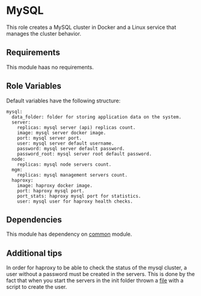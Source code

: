 MySQL
=========

This role creates a MySQL cluster in Docker and a Linux service that manages the cluster behavior.

Requirements
------------

This module haas no requirements.

Role Variables
--------------

Default variables have the following structure:
```
mysql:
  data_folder: folder for storing application data on the system.
  server:
    replicas: mysql server (api) replicas count.
    image: mysql server docker image.
    port: mysql server port.
    user: mysql server default username.
    password: mysql server default password.
    password_root: mysql server root default password.
  node:
    replicas: mysql node servers count.
  mgm:
    replicas: mysql management servers count.
  haproxy:
    image: haproxy docker image.
    port: haproxy mysql port.
    port_stats: haproxy mysql port for statistics.
    user: mysql user for haproxy health checks.
```

Dependencies
------------

This module has dependency on [common](../common/) module.

Additional tips
---------------

In order for haproxy to be able to check the status of the mysql cluster, a user without a password must be created in the servers. This is done by the fact that when you start the servers in the init folder thrown a [file](./templates/create_user.sql.tpl) with a script to create the user.
